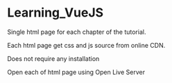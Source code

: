 # Learning_VueJS

Single html page for each chapter of the tutorial.

Each html page get css and js source from online CDN.

Does not require any installation

Open each of html page using Open Live Server
